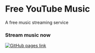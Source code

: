 # Free YouTube Music

A free music streaming service

### Stream music now

[![GitHub pages link](https://img.shields.io/badge/GitHub%20Pages-222222?style=for-the-badge&logo=GitHub%20Pages&logoColor=white)](https://youssef-attai.github.io/fytm/)

